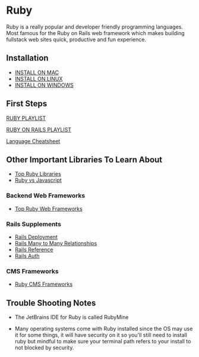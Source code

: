 # Ruby

Ruby is a really popular and developer friendly programming languages. Most famous for the Ruby on Rails web framework which makes building fullstack web sites quick, productive and fun experience.

## Installation

- [INSTALL ON MAC](https://stackify.com/install-ruby-on-your-mac-everything-you-need-to-get-going/)
- [INSTALL ON LINUX](https://linuxhint.com/install_ruby_ubuntu-2/)
- [INSTALL ON WINDOWS](https://stackify.com/install-ruby-on-windows-everything-you-need-to-get-going/)

## First Steps

[RUBY PLAYLIST](https://www.youtube.com/playlist?list=PLY6oTPmKnKbZp8Kh6jS5A6j-6H2kGY12e)

[RUBY ON RAILS PLAYLIST](https://www.youtube.com/playlist?list=PLY6oTPmKnKbYlAqVHgzZl5lou54bizdbV)

[Language Cheatsheet](https://www.scribd.com/document/483030439/DevNursery-Cheatsheet-Ruby)

## Other Important Libraries To Learn About

- [Top Ruby Libraries](https://rubygarage.org/blog/best-ruby-gems-we-use)
- [Ruby vs Javascript](https://tuts.alexmercedcoder.com/rubyvjs/)

### Backend Web Frameworks

- [Top Ruby Web Frameworks](https://scoutapm.com/blog/a-tour-of-7-popular-ruby-frameworks-in-2020)

### Rails Supplements

- [Rails Deployment](https://tuts.alexmercedcoder.com/railsdeployment/)
- [Rails Many to Many Relationships](https://scoutapm.com/blog/a-tour-of-7-popular-ruby-frameworks-in-2020)
- [Rails Reference](https://tuts.alexmercedcoder.com/Ruby%20on%20Rails/)
- [Rails Auth](https://tuts.alexmercedcoder.com/ruby-tut/)

### CMS Frameworks

- [Ruby CMS Frameworks](https://www.ideamotive.co/blog/your-guide-to-content-management-systems-for-ruby-on-rails)

## Trouble Shooting Notes

- The JetBrains IDE for Ruby is called RubyMine

- Many operating systems come with Ruby installed since the OS may use it for some things, it will have security on it so you'll still need to install ruby but mindful to make sure your terminal path refers to your install to not blocked by security.
